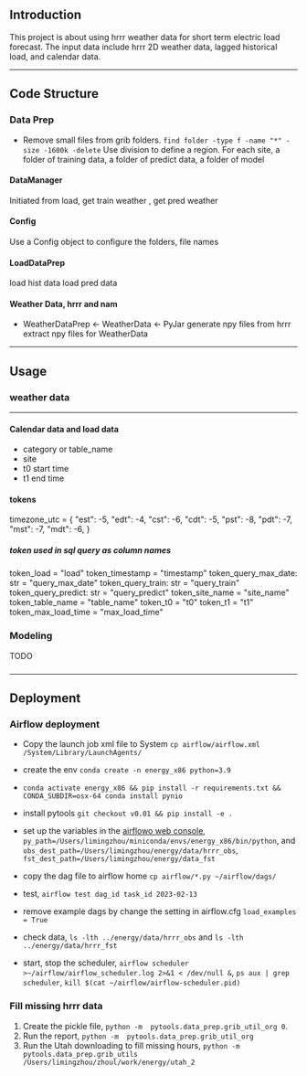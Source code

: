 ## Introduction
This project is about using hrrr weather data for short term electric load forecast.
The input data include hrrr 2D weather data, lagged historical load, and calendar data.



----------
## Code Structure

### Data Prep

- Remove small files from grib folders.  `find folder -type f -name "*" -size -1600k -delete`
Use division to define a region.
For each site, a folder of training data, a folder of predict data, a folder of model


#### DataManager
Initiated from load, get train weather , get pred weather


#### Config
Use a Config object to configure the folders, file names

#### LoadDataPrep
load hist data
load pred data

#### Weather Data, hrrr and nam
* WeatherDataPrep <- WeatherData <- PyJar
generate npy files from hrrr
extract npy files for WeatherData

---------------------

## Usage

### weather data






------
#### Calendar data and load data

* category or table_name
* site
* t0 start time
* t1 end time

#### tokens 
timezone_utc = {
    "est": -5,
    "edt": -4,
    "cst": -6,
    "cdt": -5,
    "pst": -8,
    "pdt": -7,
    "mst": -7,
    "mdt": -6,
}
##### token used in sql query as column names
token_load = "load"
token_timestamp = "timestamp"
token_query_max_date: str = "query_max_date"
token_query_train: str = "query_train"
token_query_predict: str = "query_predict"
token_site_name = "site_name"
token_table_name = "table_name"
token_t0 = "t0"
token_t1 = "t1"
token_max_load_time = "max_load_time"

### Modeling
TODO
### 


-----
## Deployment
### Airflow deployment
- Copy the launch job xml file to System `cp airflow/airflow.xml  /System/Library/LaunchAgents/`

- create the env  `conda create -n energy_x86 python=3.9`
- `conda activate energy_x86 && pip install -r requirements.txt && CONDA_SUBDIR=osx-64 conda install pynio `
- install pytools `git checkout v0.01 && pip install -e .`
- set up the variables in the [airflowo web console](http://192.168.1.9:8080/home), `py_path=/Users/limingzhou/miniconda/envs/energy_x86/bin/python`, and `obs_dest_path=/Users/limingzhou/energy/data/hrrr_obs`, `fst_dest_path=/Users/limingzhou/energy/data_fst`
- copy the dag file to airflow home `cp airflow/*.py ~/airflow/dags/`
- test, `airflow test dag_id task_id 2023-02-13`

- remove example dags by change the setting in airflow.cfg `load_examples = True`

- check data, `ls -lth ../energy/data/hrrr_obs` and `ls -lth ../energy/data/hrrr_fst`


- start, stop the scheduler, `airflow scheduler >~/airflow/airflow_scheduler.log 2>&1 < /dev/null &`,  `ps aux | grep scheduler`, `kill $(cat ~/airflow/airflow-scheduler.pid)`


### Fill missing hrrr data
1. Create the pickle file, `python -m  pytools.data_prep.grib_util_org 0`.
2. Run the report, `python -m  pytools.data_prep.grib_util_org`
3. Run the Utah downloading to fill missing hours, `python -m pytools.data_prep.grib_utils /Users/limingzhou/zhoul/work/energy/utah_2`